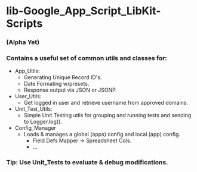 # lib-Google_App_Script_LibKit-Scripts
### (Alpha Yet)
### Contains a useful set of common utils and classes for:
+ App_Utils:
  + Generating Unique Record ID's.
  + Date Formating w/presets.
  + Response output via JSON or JSONP.
+ User_Utils:
  + Get logged in user and retrieve username from approved domains.
+ Unit_Test_Utils:
  + Simple Unit Testing utils for grouping and running tests and sending to Logger.log().
+ Config_Manager
  + Loads & manages a global (apps) config and local (app) config.
    + Field Defs Mapper -> Spreadsheet Cols.
    + ...
### Tip: Use Unit_Tests to evaluate & debug modifications.
